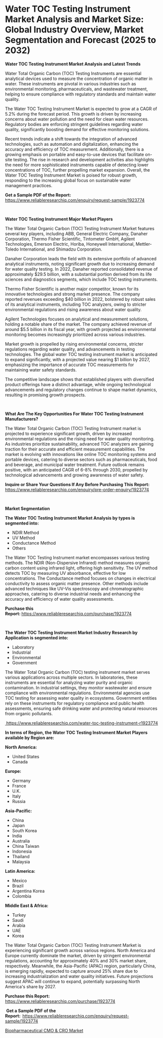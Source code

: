 <p><h1>Water TOC Testing Instrument Market Analysis and Market Size: Global Industry Overview, Market Segmentation and Forecast (2025 to 2032)</h1></p><p><strong>Water TOC Testing Instrument Market Analysis and Latest Trends</strong></p>
<p><p>Water Total Organic Carbon (TOC) Testing Instruments are essential analytical devices used to measure the concentration of organic matter in water. These instruments are pivotal in various industries such as environmental monitoring, pharmaceuticals, and wastewater treatment, helping to ensure compliance with regulatory standards and maintain water quality.</p><p>The Water TOC Testing Instrument Market is expected to grow at a CAGR of 5.2% during the forecast period. This growth is driven by increasing concerns about water pollution and the need for clean water resources. Regulatory bodies are enforcing stringent guidelines regarding water quality, significantly boosting demand for effective monitoring solutions. </p><p>Recent trends indicate a shift towards the integration of advanced technologies, such as automation and digitalization, enhancing the accuracy and efficiency of TOC measurement. Additionally, there is a growing emphasis on portable and easy-to-use devices that facilitate on-site testing. The rise in research and development activities also highlights the need for more sophisticated instruments capable of detecting lower concentrations of TOC, further propelling market expansion. Overall, the Water TOC Testing Instrument Market is poised for robust growth, responding to the increasing global focus on sustainable water management practices.</p></p>
<p><strong>Get a Sample PDF of the Report:&nbsp;</strong> <a href="https://www.reliableresearchiq.com/enquiry/request-sample/1923774?utm_campaign=3503&utm_medium=2&utm_source=Github&utm_content=ia&utm_term=28032025&utm_id=water-toc-testing-instrument">https://www.reliableresearchiq.com/enquiry/request-sample/1923774</a></p>
<p>&nbsp;</p>
<p><strong>Water TOC Testing Instrument Major Market Players</strong></p>
<p><p>The Water Total Organic Carbon (TOC) Testing Instrument Market features several key players, including ABB, General Electric Company, Danaher Corporation, Thermo Fisher Scientific, Tintometer GmbH, Agilent Technologies, Emerson Electric, Horiba, Honeywell International, Mettler-Toledo International, and Shimadzu Corporation. </p><p>Danaher Corporation leads the field with its extensive portfolio of advanced analytical instruments, noting significant growth due to increasing demand for water quality testing. In 2022, Danaher reported consolidated revenue of approximately $29.5 billion, with a substantial portion derived from its life sciences and diagnostics segments, which include TOC testing instruments.</p><p>Thermo Fisher Scientific is another major competitor, known for its innovative technologies and strong market presence. The company reported revenues exceeding $40 billion in 2022, bolstered by robust sales of its analytical instruments, including TOC analyzers, owing to stricter environmental regulations and rising awareness about water quality.</p><p>Agilent Technologies focuses on analytical and measurement solutions, holding a notable share of the market. The company achieved revenue of around $5.5 billion in its fiscal year, with growth projected as environmental monitoring becomes increasingly prioritized across various industries. </p><p>Market growth is propelled by rising environmental concerns, stricter regulations regarding water quality, and advancements in testing technologies. The global water TOC testing instrument market is anticipated to expand significantly, with a projected value nearing $1 billion by 2027, emphasizing the importance of accurate TOC measurements for maintaining water safety standards.</p><p>The competitive landscape shows that established players with diversified product offerings have a distinct advantage, while ongoing technological advancements and regulatory changes continue to shape market dynamics, resulting in promising growth prospects.</p></p>
<p>&nbsp;</p>
<p><strong>What Are The Key Opportunities For Water TOC Testing Instrument Manufacturers?</strong></p>
<p><p>The Water Total Organic Carbon (TOC) Testing Instrument market is projected to experience significant growth, driven by increased environmental regulations and the rising need for water quality monitoring. As industries prioritize sustainability, advanced TOC analyzers are gaining traction for their accurate and efficient measurement capabilities. The market is evolving with innovations like online TOC monitoring systems and portable devices, catering to diverse sectors such as pharmaceuticals, food and beverage, and municipal water treatment. Future outlook remains positive, with an anticipated CAGR of 6-8% through 2030, propelled by technological advancements and growing awareness of water safety.</p></p>
<p><strong>Inquire or Share Your Questions If Any Before Purchasing This Report:</strong> <a href="https://www.reliableresearchiq.com/enquiry/pre-order-enquiry/1923774?utm_campaign=3503&utm_medium=2&utm_source=Github&utm_content=ia&utm_term=28032025&utm_id=water-toc-testing-instrument">https://www.reliableresearchiq.com/enquiry/pre-order-enquiry/1923774</a></p>
<p>&nbsp;</p>
<p><strong>Market Segmentation</strong></p>
<p><strong>The Water TOC Testing Instrument Market Analysis by types is segmented into:</strong></p>
<p><ul><li>NDIR Method</li><li>UV Method</li><li>Conductance Method</li><li>Others</li></ul></p>
<p><p>The Water TOC Testing Instrument market encompasses various testing methods. The NDIR (Non-Dispersive Infrared) method measures organic carbon content using infrared light, offering high sensitivity. The UV method detects TOC by measuring UV absorbance, effective for low concentrations. The Conductance method focuses on changes in electrical conductivity to assess organic matter presence. Other methods include advanced techniques like UV-Vis spectroscopy and chromatographic approaches, catering to diverse industrial needs and enhancing the accuracy and efficiency of water quality assessments.</p></p>
<p><strong>Purchase this Report:&nbsp;</strong><a href="https://www.reliableresearchiq.com/purchase/1923774?utm_campaign=3503&utm_medium=2&utm_source=Github&utm_content=ia&utm_term=28032025&utm_id=water-toc-testing-instrument">https://www.reliableresearchiq.com/purchase/1923774</a></p>
<p>&nbsp;</p>
<p><strong>The Water TOC Testing Instrument Market Industry Research by Application is segmented into:</strong></p>
<p><ul><li>Laboratory</li><li>Industrial</li><li>Environmental</li><li>Government</li></ul></p>
<p><p>The Water Total Organic Carbon (TOC) testing instrument market serves various applications across multiple sectors. In laboratories, these instruments are essential for analyzing water purity and organic contamination. In industrial settings, they monitor wastewater and ensure compliance with environmental regulations. Environmental agencies use TOC testing for assessing water quality in ecosystems. Government entities rely on these instruments for regulatory compliance and public health assessments, ensuring safe drinking water and protecting natural resources from organic pollutants.</p></p>
<p><a href="https://www.reliableresearchiq.com/water-toc-testing-instrument-r1923774?utm_campaign=3503&utm_medium=2&utm_source=Github&utm_content=ia&utm_term=28032025&utm_id=water-toc-testing-instrument">&nbsp;https://www.reliableresearchiq.com/water-toc-testing-instrument-r1923774</a></p>
<p><strong>In terms of Region, the Water TOC Testing Instrument Market Players available by Region are:</strong></p>
<p>
    <p> <strong> North America: </strong>
        <ul>
            <li>United States</li>
            <li>Canada</li>
        </ul>
        </p> 
    <p> <strong> Europe: </strong>
        <ul>
            <li>Germany</li>
            <li>France</li>
            <li>U.K.</li>
            <li>Italy</li>
            <li>Russia</li>
        </ul>
        </p> 
    <p> <strong> Asia-Pacific: </strong>
        <ul>
            <li>China</li>
            <li>Japan</li>
            <li>South Korea</li>
            <li>India</li>
            <li>Australia</li>
            <li>China Taiwan</li>
            <li>Indonesia</li>
            <li>Thailand</li>
            <li>Malaysia</li>
        </ul>
        </p> 
    <p> <strong> Latin America: </strong>
        <ul>
            <li>Mexico</li>
            <li>Brazil</li>
            <li>Argentina Korea</li>
            <li>Colombia</li>
        </ul>
        </p> 
    <p> <strong> Middle East & Africa: </strong>
        <ul>
            <li>Turkey</li>
            <li>Saudi</li>
            <li>Arabia</li>
            <li>UAE</li>
            <li>Korea</li>
        </ul>
    </p>
    </p>
<p><p>The Water Total Organic Carbon (TOC) Testing Instrument Market is experiencing significant growth across various regions. North America and Europe currently dominate the market, driven by stringent environmental regulations, accounting for approximately 40% and 30% market share, respectively. Meanwhile, the Asia-Pacific (APAC) region, particularly China, is emerging rapidly, expected to capture around 25% share due to increasing industrialization and water quality initiatives. Future projections suggest APAC will continue to expand, potentially surpassing North America's share by 2027.</p></p>
<p><strong>Purchase this Report: </strong><a href="https://www.reliableresearchiq.com/purchase/1923774?utm_campaign=3503&utm_medium=2&utm_source=Github&utm_content=ia&utm_term=28032025&utm_id=water-toc-testing-instrument">https://www.reliableresearchiq.com/purchase/1923774</a></p>
<p>&nbsp;<strong>Get a Sample PDF of the Report:&nbsp;&nbsp;</strong><a href="https://www.reliableresearchiq.com/enquiry/request-sample/1923774?utm_campaign=3503&utm_medium=2&utm_source=Github&utm_content=ia&utm_term=28032025&utm_id=water-toc-testing-instrument">https://www.reliableresearchiq.com/enquiry/request-sample/1923774</a></p>
<p><strong></strong></p>
<p><p><a href="https://github.com/azorrotutus/Market-Research-Report-List-1/blob/main/biopharmaceutical-cmo-cro-market.md?utm_campaign=3503&utm_medium=2&utm_source=Github&utm_content=ia&utm_term=28032025&utm_id=water-toc-testing-instrument">Biopharmaceutical CMO & CRO Market</a></p></p>